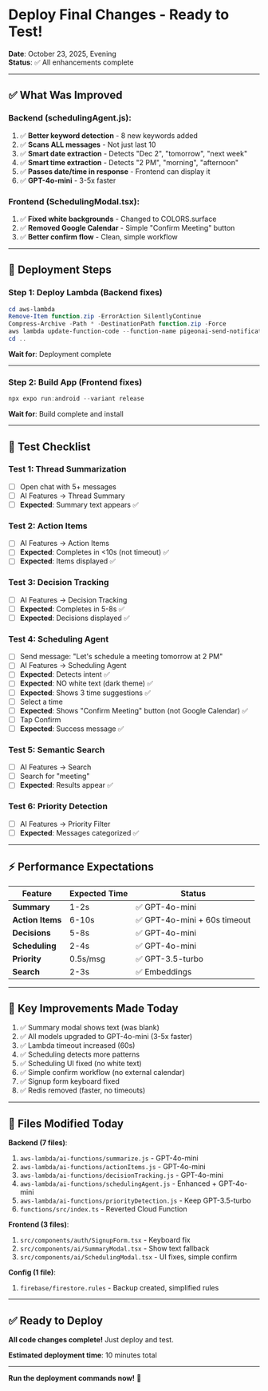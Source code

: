 # Deploy Final Changes - Ready to Test!

**Date**: October 23, 2025, Evening  
**Status**: ✅ All enhancements complete

---

## ✅ **What Was Improved**

### **Backend (schedulingAgent.js)**:
1. ✅ **Better keyword detection** - 8 new keywords added
2. ✅ **Scans ALL messages** - Not just last 10
3. ✅ **Smart date extraction** - Detects "Dec 2", "tomorrow", "next week"
4. ✅ **Smart time extraction** - Detects "2 PM", "morning", "afternoon"
5. ✅ **Passes date/time in response** - Frontend can display it
6. ✅ **GPT-4o-mini** - 3-5x faster

### **Frontend (SchedulingModal.tsx)**:
1. ✅ **Fixed white backgrounds** - Changed to COLORS.surface
2. ✅ **Removed Google Calendar** - Simple "Confirm Meeting" button
3. ✅ **Better confirm flow** - Clean, simple workflow

---

## 🚀 **Deployment Steps**

### **Step 1: Deploy Lambda** (Backend fixes)
```powershell
cd aws-lambda
Remove-Item function.zip -ErrorAction SilentlyContinue
Compress-Archive -Path * -DestinationPath function.zip -Force
aws lambda update-function-code --function-name pigeonai-send-notification --zip-file fileb://function.zip --region us-east-1
cd ..
```

**Wait for**: Deployment complete

---

### **Step 2: Build App** (Frontend fixes)
```powershell
npx expo run:android --variant release
```

**Wait for**: Build complete and install

---

## 🧪 **Test Checklist**

### **Test 1: Thread Summarization**
- [ ] Open chat with 5+ messages
- [ ] AI Features → Thread Summary
- [ ] **Expected**: Summary text appears ✅

### **Test 2: Action Items**
- [ ] AI Features → Action Items
- [ ] **Expected**: Completes in <10s (not timeout) ✅
- [ ] **Expected**: Items displayed ✅

### **Test 3: Decision Tracking**
- [ ] AI Features → Decision Tracking
- [ ] **Expected**: Completes in 5-8s ✅
- [ ] **Expected**: Decisions displayed ✅

### **Test 4: Scheduling Agent**
- [ ] Send message: "Let's schedule a meeting tomorrow at 2 PM"
- [ ] AI Features → Scheduling Agent
- [ ] **Expected**: Detects intent ✅
- [ ] **Expected**: NO white text (dark theme) ✅
- [ ] **Expected**: Shows 3 time suggestions ✅
- [ ] Select a time
- [ ] **Expected**: Shows "Confirm Meeting" button (not Google Calendar) ✅
- [ ] Tap Confirm
- [ ] **Expected**: Success message ✅

### **Test 5: Semantic Search**
- [ ] AI Features → Search
- [ ] Search for "meeting"
- [ ] **Expected**: Results appear ✅

### **Test 6: Priority Detection**
- [ ] AI Features → Priority Filter
- [ ] **Expected**: Messages categorized ✅

---

## ⚡ **Performance Expectations**

| Feature | Expected Time | Status |
|---------|---------------|--------|
| **Summary** | 1-2s | ✅ GPT-4o-mini |
| **Action Items** | 6-10s | ✅ GPT-4o-mini + 60s timeout |
| **Decisions** | 5-8s | ✅ GPT-4o-mini |
| **Scheduling** | 2-4s | ✅ GPT-4o-mini |
| **Priority** | 0.5s/msg | ✅ GPT-3.5-turbo |
| **Search** | 2-3s | ✅ Embeddings |

---

## 🎯 **Key Improvements Made Today**

1. ✅ Summary modal shows text (was blank)
2. ✅ All models upgraded to GPT-4o-mini (3-5x faster)
3. ✅ Lambda timeout increased (60s)
4. ✅ Scheduling detects more patterns
5. ✅ Scheduling UI fixed (no white text)
6. ✅ Simple confirm workflow (no external calendar)
7. ✅ Signup form keyboard fixed
8. ✅ Redis removed (faster, no timeouts)

---

## 📝 **Files Modified Today**

**Backend (7 files)**:
1. `aws-lambda/ai-functions/summarize.js` - GPT-4o-mini
2. `aws-lambda/ai-functions/actionItems.js` - GPT-4o-mini
3. `aws-lambda/ai-functions/decisionTracking.js` - GPT-4o-mini
4. `aws-lambda/ai-functions/schedulingAgent.js` - Enhanced + GPT-4o-mini
5. `aws-lambda/ai-functions/priorityDetection.js` - Keep GPT-3.5-turbo
6. `functions/src/index.ts` - Reverted Cloud Function

**Frontend (3 files)**:
1. `src/components/auth/SignupForm.tsx` - Keyboard fix
2. `src/components/ai/SummaryModal.tsx` - Show text fallback
3. `src/components/ai/SchedulingModal.tsx` - UI fixes, simple confirm

**Config (1 file)**:
1. `firebase/firestore.rules` - Backup created, simplified rules

---

## ✅ **Ready to Deploy**

**All code changes complete!** Just deploy and test.

**Estimated deployment time**: 10 minutes total

---

**Run the deployment commands now!** 🚀

